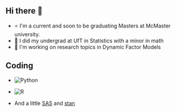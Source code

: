 ## Hi there 👋

 - ⭐ I'm a current and soon to be graduating Masters at McMaster university.
 - 💙 I did my undergrad at UfT in Statistics with a minor in math
 - 📖 I'm working on research topics in Dynamic Factor Models


## Coding 

- ![Python](https://img.shields.io/badge/python-3670A0?style=for-the-badge&logo=python&logoColor=ffdd54)

- ![R](https://img.shields.io/badge/r-%23276DC3.svg?style=for-the-badge&logo=r&logoColor=white)

- And a little [SAS](https://www.sas.com/en_us/software/stat.html) and [stan](https://mc-stan.org/)
<!--
**simb2/simb2** is a ✨ _special_ ✨ repository because its `README.md` (this file) appears on your GitHub profile.

Here are some ideas to get you started:

- 🔭 I’m currently working on ...
- 🌱 I’m currently learning ...
- 👯 I’m looking to collaborate on ...
- 🤔 I’m looking for help with ...
- 💬 Ask me about ...
- 📫 How to reach me: ...
- 😄 Pronouns: ...
- ⚡ Fun fact: ...
-->

